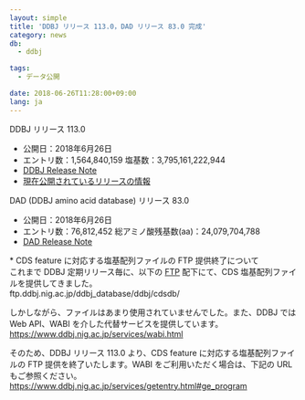 ```yaml
---
layout: simple
title: 'DDBJ リリース 113.0，DAD リリース 83.0 完成'
category: news
db:
  - ddbj

tags:
  - データ公開

date: 2018-06-26T11:28:00+09:00
lang: ja
---
```


<p><span class="bold">DDBJ リリース 113.0</span></p>

<ul class="bottom_space">
    <li><span class="bold">公開日：</span>2018年6月26日</li>
    <li><span class="bold">エントリ数：</span>1,564,840,159 <span class="bold">塩基数：</span>3,795,161,222,944</li>
    <li><a href="ftp://ftp.ddbj.nig.ac.jp/ddbj_database/release_note_archive/ddbj/ddbjrel.113.txt">DDBJ Release Note</a></li>
    <li><a href="/latest-releases.html">現在公開されているリリースの情報</a></li>
</ul>

<p><span class="bold">DAD (DDBJ amino acid database) リリース 83.0</span></p>

<ul>
    <li><span class="bold">公開日：</span>2018年6月26日</li>
    <li><span class="bold">エントリ数：</span>76,812,452 <span class="bold">総アミノ酸残基数(aa)：</span>24,079,704,788</li>
    <li><a href="ftp://ftp.ddbj.nig.ac.jp/ddbj_database/release_note_archive/dad/dadrel.83.txt">DAD Release Note</a></li>
</ul>

<p class="top_space"><span class="red bold">*</span> <span class="bold">CDS feature に対応する塩基配列ファイルの FTP 提供終了について</span><br>これまで DDBJ 定期リリース毎に、以下の <a href="ftp://ftp.ddbj.nig.ac.jp/">FTP</a> 配下にて、CDS 塩基配列ファイルを提供してきました。 <br>ftp.ddbj.nig.ac.jp/ddbj_database/ddbj/cdsdb/</p>

<p>しかしながら、ファイルはあまり使用されていませんでした。また、DDBJ では Web API、WABI を介した代替サービスを提供しています。<br><a href="/services/wabi.html">https://www.ddbj.nig.ac.jp/services/wabi.html</a></p>

<p>そのため、DDBJ リリース 113.0 より、CDS feature に対応する塩基配列ファイルの FTP 提供を終了いたします。WABI をご利用いただく場合は、下記の URL もご参照ください。<br><a href="/services/getentry.html#ge_program">https://www.ddbj.nig.ac.jp/services/getentry.html#ge_program</a></p>
